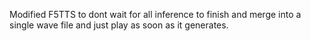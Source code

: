 Modified F5TTS to dont wait for all inference to finish and merge into a single wave file and just play as soon as it generates. 
